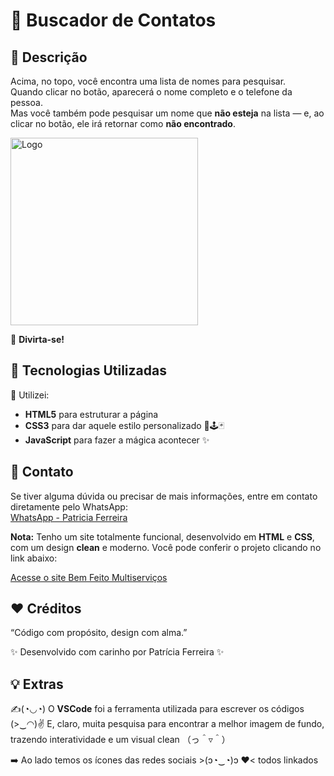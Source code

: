 # 💬 Buscador de Contatos

## 📝 Descrição

Acima, no topo, você encontra uma lista de nomes para pesquisar.  
Quando clicar no botão, aparecerá o nome completo e o telefone da pessoa.  
Mas você também pode pesquisar um nome que **não esteja** na lista — e, ao clicar no botão, ele irá retornar como **não encontrado**.

<img src="./img/tela.PNG" alt="Logo" width="300" />

👾 **Divirta-se!**

## 🚀 Tecnologias Utilizadas

🎯 Utilizei:

- **HTML5** para estruturar a página  
- **CSS3** para dar aquele estilo personalizado 🎉🕹🃏  
- **JavaScript** para fazer a mágica acontecer ✨  

  
## 📩 Contato

Se tiver alguma dúvida ou precisar de mais informações, entre em contato diretamente pelo WhatsApp:  
[WhatsApp - Patricia Ferreira](https://wa.me/5534999035964)

**Nota:** 
Tenho um site totalmente funcional, desenvolvido em **HTML** e **CSS**, com um design **clean** e moderno. Você pode conferir o projeto clicando no link abaixo:

<a href="https://pattymarwebdev.github.io/sitebemfeitomultiservicos/" target="_blank">Acesse o site Bem Feito Multiserviços</a>

## ❤️ Créditos

“Código com propósito, design com alma.”

✨ Desenvolvido com carinho por Patrícia Ferreira ✨

## 💡 Extras

✍(◔◡◔) O **VSCode** foi a ferramenta utilizada para escrever os códigos  
(>‿◠)✌ E, claro, muita pesquisa para encontrar a melhor imagem de fundo, trazendo interatividade e um visual clean （っ＾▿＾）

➡️ Ao lado temos os ícones das redes sociais >(ɔ◔‿◔)ɔ ♥< todos linkados
